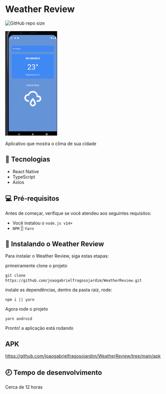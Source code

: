 # Weather Review

<div display="flex">
<img alt="GitHub repo size" src="https://img.shields.io/github/repo-size/joaogabrielfragosojardim/WeatherReview">
<div/>
<br/>
  <img src="https://github.com/joaogabrielfragosojardim/WeatherReview/blob/main/assets/cold.png" alt="thumbnail" width="33%">
<br/>

Aplicativo que mostra o clima de sua cidade
 
## 👾 Tecnologias

* React Native
* TypeScript
* Axios

## 💻 Pré-requisitos

Antes de começar, verifique se você atendeu aos seguintes requisitos:

* Você instalou o `node.js v14+`
* `NPM` || `Yarn`

## 🚀 Instalando o Weather Review

Para instalar o Weather Review, siga estas etapas:

primeiramente clone o projeto
```
git clone https://github.com/joaogabrielfragosojardim/WeatherReview.git
```
instale as dependências, dentro da pasta raiz, rode:
```
npm i || yarn
```
Agora rode o projeto
 ```
yarn android
 ```
 Pronto! a aplicação está rodando
  
  ## APK
  
  https://github.com/joaogabrielfragosojardim/WeatherReview/tree/main/apk
  
   ## 🕗 Tempo de desenvolvimento 
  
  Cerca de 12 horas
